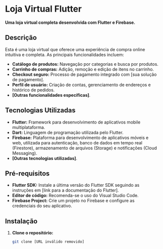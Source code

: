 # Loja Virtual Flutter

**Uma loja virtual completa desenvolvida com Flutter e Firebase.**

## Descrição

Esta é uma loja virtual que oferece uma experiência de compra online intuitiva e completa. As principais funcionalidades incluem:

* **Catálogo de produtos:** Navegação por categorias e busca por produtos.
* **Carrinho de compras:** Adição, remoção e edição de itens no carrinho.
* **Checkout seguro:** Processo de pagamento integrado com [sua solução de pagamento].
* **Perfil de usuário:** Criação de contas, gerenciamento de endereços e histórico de pedidos.
* **[Outras funcionalidades específicas]**.

## Tecnologias Utilizadas

* **Flutter:** Framework para desenvolvimento de aplicativos mobile multiplataforma.
* **Dart:** Linguagem de programação utilizada pelo Flutter.
* **Firebase:** Plataforma para desenvolvimento de aplicativos móveis e web, utilizada para autenticação, banco de dados em tempo real (Firestore), armazenamento de arquivos (Storage) e notificações (Cloud Messaging).
* **[Outras tecnologias utilizadas]**.

## Pré-requisitos

* **Flutter SDK:** Instale a última versão do Flutter SDK seguindo as instruções em [link para a documentação do Flutter].
* **Editor de código:** Recomenda-se o uso do Visual Studio Code.
* **Firebase Project:** Crie um projeto no Firebase e configure as credenciais do seu aplicativo.

## Instalação

1. **Clone o repositório:**

   ```bash
   git clone [URL inválido removido]
